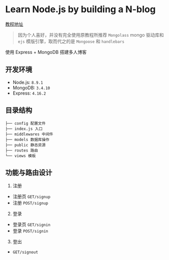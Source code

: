 # Learn Node.js by building a N-blog

[教程地址](https://github.com/nswbmw/N-blog)

> 因为个人喜好，并没有完全使用原教程所推荐 `Mongolass` mongo 驱动库和 `ejs` 模版引擎，取而代之的是 `Mongoose` 和 `handlebars`

使用 Express + MongoDB 搭建多人博客

## 开发环境

- Node.js: `8.9.1`
- MongoDB: `3.4.10`
- Express: `4.16.2`

## 目录结构

```
├── config 配置文件
├── index.js 入口
├── middlewares 中间件
├── models 数据库操作
├── public 静态资源
├── routes 路由
└── views 模板
```

## 功能与路由设计

1. 注册
 - 注册页 `GET/signup`
 - 注册 `POST/signup`
 
2. 登录
 - 登录页 `GET/signin`
 - 登录 `POST/signin`
 
3. 登出
 - `GET/signout`
 
